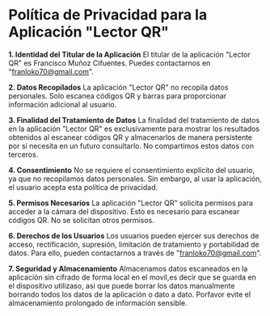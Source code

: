 # Política de Privacidad para la Aplicación "Lector QR"
**1. Identidad del Titular de la Aplicación**
El titular de la aplicación "Lector QR" es Francisco Muñoz Cifuentes. Puedes contactarnos en "franloko70@gmail.com".

**2. Datos Recopilados**
La aplicación "Lector QR" no recopila datos personales. Solo escanea códigos QR y barras para proporcionar información adicional al usuario.

**3. Finalidad del Tratamiento de Datos**
La finalidad del tratamiento de datos en la aplicación "Lector QR" es exclusivamente para mostrar los resultados obtenidos al escanear códigos QR y almacenarlos de manera persistente por si necesita en un futuro consultarlo. No compartimos estos datos con terceros.

**4. Consentimiento**
No se requiere el consentimiento explícito del usuario, ya que no recopilamos datos personales. Sin embargo, al usar la aplicación, el usuario acepta esta política de privacidad.

**5. Permisos Necesarios**
La aplicación "Lector QR" solicita permisos para acceder a la cámara del dispositivo. Esto es necesario para escanear códigos QR. No se solicitan otros permisos.

**6. Derechos de los Usuarios**
Los usuarios pueden ejercer sus derechos de acceso, rectificación, supresión, limitación de tratamiento y portabilidad de datos. Para ello, pueden contactarnos a través de "franloko70@gmail.com".

**7. Seguridad y Almacenamiento**
Almacenamos datos escaneados en la aplicación sin cifrado de forma local en el movil,es decir que se guarda en el dispositivo utilizaso, asi que puede borrar los datos manualmente borrando todos los datos de la aplicación o dato a dato. Porfavor evite el almacenamiento prolongado de información sensible.
